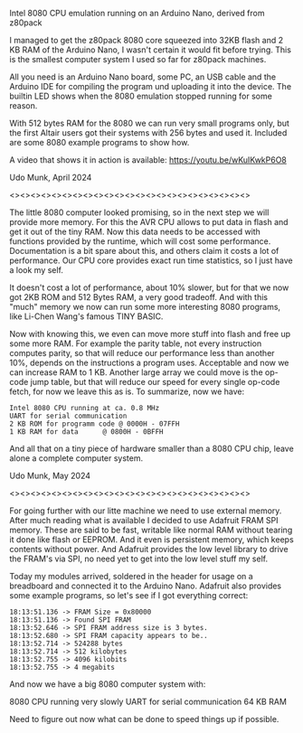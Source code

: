 Intel 8080 CPU emulation running on an Arduino Nano, derived from z80pack

I managed to get the z80pack 8080 core squeezed into 32KB flash and 2 KB RAM
of the Arduino Nano, I wasn't certain it would fit before trying. This is the
smallest computer system I used so far for z80pack machines.

All you need is an Arduino Nano board, some PC, an USB cable and the
Arduino IDE for compiling the program und uploading it into the device. The
builtin LED shows when the 8080 emulation stopped running for some reason.

With 512 bytes RAM for the 8080 we can run very small programs only, but the
first Altair users got their systems with 256 bytes and used it. Included
are some 8080 example programs to show how.

A video that shows it in action is available: https://youtu.be/wKuIKwkP6O8

Udo Munk, April 2024

<><><><><><><><><><><><><><><><><><><><><><><>

The little 8080 computer looked promising, so in the next step we will
provide more memory. For this the AVR CPU allows to put data in flash
and get it out of the tiny RAM. Now this data needs to be accessed with
functions provided by the runtime, which will cost some performance.
Documentation is a bit spare about this, and others claim it costs a lot
of performance. Our CPU core provides exact run time statistics, so I
just have a look my self.

It doesn't cost a lot of performance, about 10% slower, but for that we
now got 2KB ROM and 512 Bytes RAM, a very good tradeoff. And with this
"much" memory we now can run some more interesting 8080 programs, like
Li-Chen Wang's famous TINY BASIC.

Now with knowing this, we even can move more stuff into flash and free up
some more RAM. For example the parity table, not every instruction
computes parity, so that will reduce our performance less than another
10%, depends on the instructions a program uses. Acceptable and now we
can increase RAM to 1 KB.
Another large array we could move is the op-code jump table, but that
will reduce our speed for every single op-code fetch, for now we leave
this as is. To summarize, now we have:

	Intel 8080 CPU running at ca. 0.8 MHz
	UART for serial communication
	2 KB ROM for programm code @ 0000H - 07FFH
	1 KB RAM for data	   @ 0800H - 0BFFH

And all that on a tiny piece of hardware smaller than a 8080 CPU chip,
leave alone a complete computer system.

Udo Munk, May 2024

<><><><><><><><><><><><><><><><><><><><><><><>

For going further with our litte machine we need to use external memory.
After much reading what is available I decided to use Adafruit FRAM SPI
memory. These are said to be fast, writable like normal RAM without tearing
it done like flash or EEPROM. And it even is persistent memory, which
keeps contents without power. And Adafruit provides the low level library
to drive the FRAM's via SPI, no need yet to get into the low level stuff
my self.

Today my modules arrived, soldered in the header for usage on a breadboard
and connected it to the Arduino Nano. Adafruit also provides some example
programs, so let's see if I got everything correct:

```
18:13:51.136 -> FRAM Size = 0x80000
18:13:51.136 -> Found SPI FRAM
18:13:52.646 -> SPI FRAM address size is 3 bytes.
18:13:52.680 -> SPI FRAM capacity appears to be..
18:13:52.714 -> 524288 bytes
18:13:52.714 -> 512 kilobytes
18:13:52.755 -> 4096 kilobits
18:13:52.755 -> 4 megabits
```

And now we have a big 8080 computer system with:

8080 CPU running very slowly
UART for serial communication
64 KB RAM

Need to figure out now what can be done to speed things up if possible.

